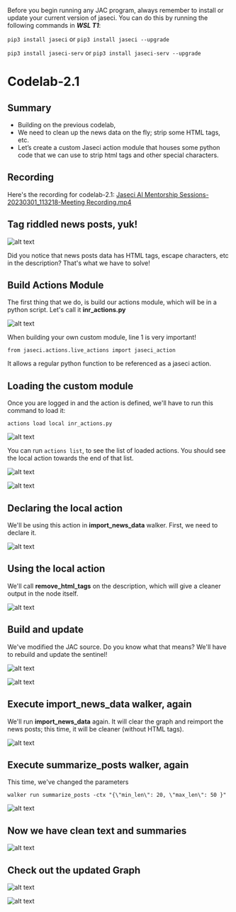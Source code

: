 Before you begin running any JAC program, always remember to install or update your current version of jaseci. You can do this by running the following commands in __*WSL T1*__:

`pip3 install jaseci` or `pip3 install jaseci --upgrade`

`pip3 install jaseci-serv` or `pip3 install jaseci-serv --upgrade`


# Codelab-2.1

## Summary

* Building on the previous codelab,
* We need to clean up the news data on the fly; strip some HTML tags, etc. 
* Let’s create a custom Jaseci action module that houses some python code that we can use to strip html tags and other special characters. 


## Recording

Here's the recording for codelab-2.1: [Jaseci AI Mentorship Sessions-20230301_113218-Meeting Recording.mp4](https://v75corp-my.sharepoint.com/personal/eldon_marks_v75inc_com/_layouts/15/stream.aspx?id=%2Fpersonal%2Feldon%5Fmarks%5Fv75inc%5Fcom%2FDocuments%2FRecordings%2FJaseci%20AI%20Mentorship%20Sessions%2D20230301%5F113218%2DMeeting%20Recording%2Emp4&ga=1)


## Tag riddled news posts, yuk!

![alt text](https://github.com/Jaseci-Labs/inr-codelabs/blob/codelab-2.1/images/c2_news_posts_1.png?raw=true)

Did you notice that news posts data has HTML tags, escape characters, etc in the description? That's what we have to solve!


## Build Actions Module

The first thing that we do, is build our actions module, which will be in a python script. Let's call it __inr_actions.py__

![alt text](https://github.com/Jaseci-Labs/inr-codelabs/blob/codelab-2.1/images/c2_inr_actions.png?raw=true)

When building your own custom module, line 1 is very important!

`from jaseci.actions.live_actions import jaseci_action`

It allows a regular python function to be referenced as a jaseci action.


## Loading the custom module

Once you are logged in and the action is defined, we'll have to run this command to load it:

`actions load local inr_actions.py`

![alt text](https://github.com/Jaseci-Labs/inr-codelabs/blob/codelab-2.1/images/c2_load_inr_actions.png?raw=true)

You can run `actions list`, to see the list of loaded actions. You should see the local action towards the end of that list.

![alt text](https://github.com/Jaseci-Labs/inr-codelabs/blob/codelab-2.1/images/c2_actions_list_1.png?raw=true)

![alt text](https://github.com/Jaseci-Labs/inr-codelabs/blob/codelab-2.1/images/c2_actions_list_2.png?raw=true)


## Declaring the local action

We'll be using this action in __import_news_data__ walker. First, we need to declare it.

![alt text](https://github.com/Jaseci-Labs/inr-codelabs/blob/codelab-2.1/images/c2_declare_action.png?raw=true)


## Using the local action

We'll call __remove_html_tags__ on the description, which will give a cleaner output in the node itself.

![alt text](https://github.com/Jaseci-Labs/inr-codelabs/blob/codelab-2.1/images/c2_call_action.png?raw=true)


## Build and update

We've modified the JAC source. Do you know what that means? We'll have to rebuild and update the sentinel!

![alt text](https://github.com/Jaseci-Labs/inr-codelabs/blob/codelab-2.1/images/c2_rebuild.png?raw=true)

![alt text](https://github.com/Jaseci-Labs/inr-codelabs/blob/codelab-2.1/images/c2_update_sentinel.png?raw=true)


## Execute import_news_data walker, again

We'll run __import_news_data__ again. It will clear the graph and reimport the news posts; this time, it will be cleaner (without HTML tags).

![alt text](https://github.com/Jaseci-Labs/inr-codelabs/blob/codelab-2.1/images/c2_import_news_data.png?raw=true)


## Execute summarize_posts walker, again

This time, we've changed the parameters

`walker run summarize_posts -ctx "{\"min_len\": 20, \"max_len\": 50 }"`

![alt text](https://github.com/Jaseci-Labs/inr-codelabs/blob/codelab-2.1/images/c2_summarize_posts.png?raw=true)


## Now we have clean text and summaries

![alt text](https://github.com/Jaseci-Labs/inr-codelabs/blob/codelab-2.1/images/c2_import_news_data_result.png?raw=true)


## Check out the updated Graph

![alt text](https://github.com/Jaseci-Labs/inr-codelabs/blob/codelab-2.1/images/c2_updated_graph_1.png?raw=true)

![alt text](https://github.com/Jaseci-Labs/inr-codelabs/blob/codelab-2.1/images/c2_updated_graph_2.png?raw=true)